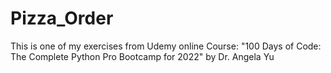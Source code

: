 # Pizza_Order
 This is one of my exercises from Udemy online Course: "100 Days of Code: The Complete Python Pro Bootcamp for 2022" by Dr. Angela Yu

